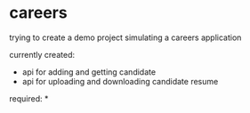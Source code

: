 # careers
trying to create a demo project simulating a careers application

currently created:
  * api for adding and getting candidate
  * api for uploading and downloading candidate resume

required:
  * 
